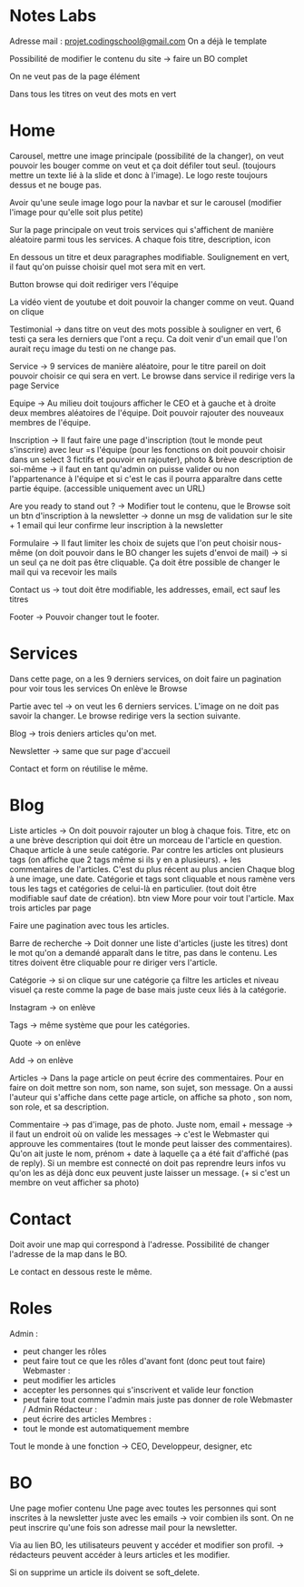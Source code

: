 ﻿# Notes Labs
Adresse mail : projet.codingschool@gmail.com
On a déjà le template

Possibilité de modifier le contenu du site -> faire un BO complet

On ne veut pas de la page élément 

Dans tous les titres on veut des mots en vert

# Home
Carousel, mettre une image principale (possibilité de la changer), on veut pouvoir les bouger comme on veut et ça doit défiler tout seul. (toujours mettre un texte lié à la slide et donc à l'image). Le logo reste toujours dessus et ne bouge pas. 

Avoir qu'une seule image logo pour la navbar et sur le carousel (modifier l'image pour qu'elle soit plus petite)

Sur la page principale on veut trois services qui s'affichent de manière aléatoire parmi tous les services. 
A chaque fois titre, description, icon

En dessous un titre et deux paragraphes modifiable. Soulignement en vert, il faut qu'on puisse choisir quel mot sera mit en vert. 

Button browse qui doit rediriger vers l'équipe

La vidéo vient de youtube et doit pouvoir la changer comme on veut. Quand on clique 

Testimonial -> dans titre on veut des mots possible à souligner en vert, 6 testi ça sera les derniers que l'ont a reçu.  Ca doit venir d'un email que l'on aurait reçu image du testi on ne change pas. 

Service -> 9 services de manière aléatoire, pour le titre pareil on doit pouvoir choisir ce qui sera en vert. Le browse dans service il redirige vers la page Service

Equipe -> Au milieu doit toujours afficher le CEO et à gauche et à droite deux membres aléatoires de l'équipe. Doit pouvoir rajouter des nouveaux membres de l'équipe. 

Inscription -> Il faut faire une page d'inscription (tout le monde peut s'inscrire) avec leur =s l'équipe (pour les fonctions on doit pouvoir choisir dans un select 3 fictifs et pouvoir en rajouter), photo & brève description de soi-même -> il faut en tant qu'admin on puisse valider ou non l'appartenance à l'équipe et si c'est le cas il pourra apparaître dans cette partie équipe.
(accessible uniquement avec un URL)

Are you ready to stand out ? -> Modifier tout le contenu, que le Browse soit un btn d'inscription à la newsletter -> donne un msg de validation sur le site + 1 email qui leur confirme leur inscription à la newsletter

Formulaire -> Il faut limiter les choix de sujets que l'on peut choisir nous-même (on doit pouvoir dans le BO changer les sujets d'envoi de mail) -> si un seul ça ne doit pas être cliquable. Ça doit être possible de changer le mail qui va recevoir les mails 

Contact us -> tout doit être modifiable, les addresses, email, ect sauf les titres 

Footer -> Pouvoir changer tout le footer. 

# Services
Dans cette page, on a les 9 derniers services, on doit faire un pagination pour voir tous les services
On enlève le Browse

Partie avec tel -> on veut les 6 derniers services. L'image on ne doit pas savoir la changer. Le browse redirige vers la section suivante. 

Blog -> trois deniers articles qu'on met. 

Newsletter -> same que sur page d'accueil

Contact et form on réutilise le même. 

# Blog
Liste articles -> On doit pouvoir rajouter un blog à chaque fois. Titre, etc on a une brève description qui doit être un morceau de l'article en question. Chaque article à une seule catégorie.  Par contre les articles ont plusieurs tags (on affiche que 2 tags même si ils y en a plusieurs). + les commentaires de l'articles. C'est du plus récent au plus ancien Chaque blog à une image, une date. Catégorie et tags sont cliquable et nous ramène vers tous les tags et catégories de celui-là en particulier. (tout doit être modifiable sauf date de création). btn view More pour voir tout l'article. Max trois articles par page

Faire une pagination avec tous les articles. 

Barre de recherche -> Doit donner une liste d'articles (juste les titres) dont le mot qu'on a demandé apparaît dans le titre, pas dans le contenu. Les titres doivent être cliquable pour re diriger vers l'article.

Catégorie -> si on clique sur une catégorie ça filtre les articles et niveau visuel ça reste comme la page de base mais juste ceux liés à la catégorie. 

Instagram -> on enlève

Tags -> même système que pour les catégories. 

Quote -> on enlève

Add -> on enlève

Articles -> Dans la page article on peut écrire des commentaires. Pour en faire on doit mettre son nom, son name, son sujet, son message. On a aussi l'auteur qui s'affiche dans cette page article, on affiche sa photo , son nom, son role, et sa description. 

Commentaire -> pas d'image, pas de photo. Juste nom, email + message -> il faut un endroit où on valide les messages -> c'est le Webmaster qui approuve les commentaires (tout le monde peut laisser des commentaires). Qu'on ait juste le nom, prénom + date à laquelle ça a été fait d'affiché (pas de reply). Si un membre est connecté on doit pas reprendre leurs infos vu qu'on les as déjà donc eux peuvent juste laisser un message. (+ si c'est un membre on veut afficher sa photo)


# Contact
Doit avoir une map qui correspond à l'adresse. Possibilité de changer l'adresse de la map dans le BO. 

Le contact en dessous reste le même. 

# Roles
Admin : 
- peut changer les rôles
- peut faire tout ce que les rôles d'avant font (donc peut tout faire)
Webmaster :
- peut modifier les articles
- accepter les personnes qui s'inscrivent et valide leur fonction
- peut faire tout comme l'admin mais juste pas donner de role Webmaster / Admin
Rédacteur :
- peut écrire des articles
Membres :
- tout le monde est automatiquement membre

Tout le monde à une fonction -> CEO, Developpeur, designer, etc

# BO
Une page mofier contenu 
Une page avec toutes les personnes qui sont inscrites à la newsletter juste avec les emails -> voir combien ils sont. On ne peut inscrire qu'une fois son adresse mail pour la newsletter. 

Via au lien BO, les utilisateurs peuvent y accéder et modifier son profil. -> rédacteurs peuvent accéder à leurs articles et les modifier. 


Si on supprime un article ils doivent se soft_delete. 
